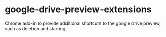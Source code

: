 # google-drive-preview-extensions
Chrome add-in to provide additional shortcuts to the google drive preview, such as deletion and starring.
